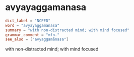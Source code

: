 # avyayaggamanasa

``` toml
dict_label = "NCPED"
word = "avyayaggamanasa"
summary = "with non-distracted mind; with mind focused"
grammar_comment = "mfn."
see_also = ["avyaggamānasa"]
```

with non\-distracted mind; with mind focused

